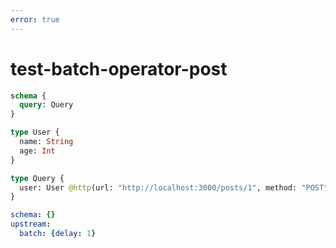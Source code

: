```yaml
---
error: true
---
```


# test-batch-operator-post

```graphql @config
schema {
  query: Query
}

type User {
  name: String
  age: Int
}

type Query {
  user: User @http(url: "http://localhost:3000/posts/1", method: "POST", batchKey: ["id"])
}
```

```yml @file:config.yml
schema: {}
upstream:
  batch: {delay: 1}
```
